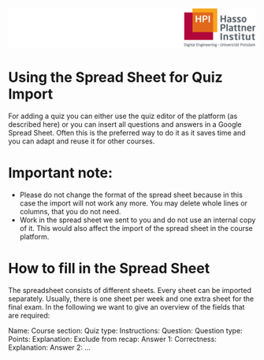 ![HPI Logo](../../../img/HPI_Logo.png)

# Using the Spread Sheet for Quiz Import
For adding a quiz you can either use the quiz editor of the platform (as described here) or you can insert all questions and answers in a Google Spread Sheet. Often this is the preferred way to do it as it saves time and you can adapt and reuse it for other courses.

# Important note:
- Please do not change the format of the spread sheet because in this case the import will not work any more. You may delete whole lines or columns, that you do not need. 
- Work in the spread sheet we sent to you and do not use an internal copy of it. This would also affect the import of the spread sheet in the course platform.

# How to fill in the Spread Sheet
The spreadsheet consists of different sheets. Every sheet can be imported separately. Usually, there is one sheet per week and one extra sheet for the final exam. In the following we want to give an overview of the fields that are required:

Name:
Course section:
Quiz type:
Instructions:
Question:
Question type:
Points:
Explanation:
Exclude from recap:
Answer 1:
Correctness:
Explanation:
Answer 2:
...
